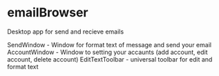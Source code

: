 # emailBrowser
Desktop app for send and recieve emails

SendWindow - Window for format text of message and send your email
AccountWindow - Window to setting your accaunts (add account, edit account, delete account)
EditTextToolbar - universal toolbar for edit and format text
